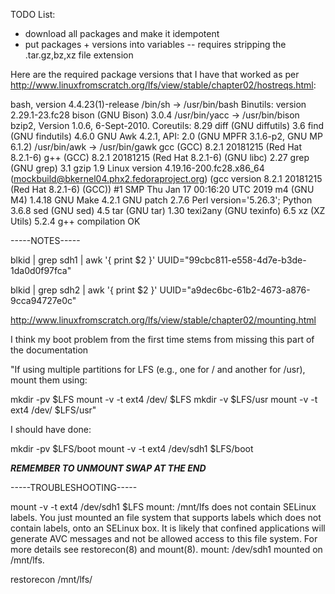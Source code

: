 TODO List:

- download all packages and make it idempotent
- put packages + versions into variables
-- requires stripping the .tar.gz,bz,xz file extension


Here are the required package versions that I have that worked as per http://www.linuxfromscratch.org/lfs/view/stable/chapter02/hostreqs.html:

bash, version 4.4.23(1)-release
/bin/sh -> /usr/bin/bash
Binutils: version 2.29.1-23.fc28
bison (GNU Bison) 3.0.4
/usr/bin/yacc -> /usr/bin/bison
bzip2,  Version 1.0.6, 6-Sept-2010.
Coreutils:  8.29
diff (GNU diffutils) 3.6
find (GNU findutils) 4.6.0
GNU Awk 4.2.1, API: 2.0 (GNU MPFR 3.1.6-p2, GNU MP 6.1.2)
/usr/bin/awk -> /usr/bin/gawk
gcc (GCC) 8.2.1 20181215 (Red Hat 8.2.1-6)
g++ (GCC) 8.2.1 20181215 (Red Hat 8.2.1-6)
(GNU libc) 2.27
grep (GNU grep) 3.1
gzip 1.9
Linux version 4.19.16-200.fc28.x86_64 (mockbuild@bkernel04.phx2.fedoraproject.org) (gcc version 8.2.1 20181215 (Red Hat 8.2.1-6) (GCC)) #1 SMP Thu Jan 17 00:16:20 UTC 2019
m4 (GNU M4) 1.4.18
GNU Make 4.2.1
GNU patch 2.7.6
Perl version='5.26.3';
Python 3.6.8
sed (GNU sed) 4.5
tar (GNU tar) 1.30
texi2any (GNU texinfo) 6.5
xz (XZ Utils) 5.2.4
g++ compilation OK

-----NOTES-----

blkid | grep sdh1 | awk '{ print $2 }'
UUID="99cbc811-e558-4d7e-b3de-1da0d0f97fca"

blkid | grep sdh2 | awk '{ print $2 }'
UUID="a9dec6bc-61b2-4673-a876-9cca94727e0c"

http://www.linuxfromscratch.org/lfs/view/stable/chapter02/mounting.html

I think my boot problem from the first time stems from missing this part of the documentation

"If using multiple partitions for LFS (e.g., one for / and another for /usr), mount them using:

mkdir -pv $LFS
mount -v -t ext4 /dev/<xxx> $LFS
mkdir -v $LFS/usr
mount -v -t ext4 /dev/<yyy> $LFS/usr"

I should have done:

mkdir -pv $LFS/boot
mount -v -t ext4 /dev/sdh1 $LFS/boot

***REMEMBER TO UNMOUNT SWAP AT THE END***


-----TROUBLESHOOTING-----

mount -v -t ext4 /dev/sdh1 $LFS
mount: /mnt/lfs does not contain SELinux labels.
       You just mounted an file system that supports labels which does not
       contain labels, onto an SELinux box. It is likely that confined
       applications will generate AVC messages and not be allowed access to
       this file system.  For more details see restorecon(8) and mount(8).
mount: /dev/sdh1 mounted on /mnt/lfs.

restorecon /mnt/lfs/
